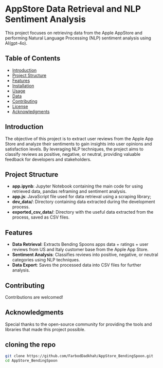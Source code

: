 # AppStore Data Retrieval and NLP Sentiment Analysis

This project focuses on retrieving data from the Apple AppStore and performing Natural Language Processing (NLP) sentiment analysis using AI(gpt-4o).

## Table of Contents

- [Introduction](#introduction)
- [Project Structure](#project-structure)
- [Features](#features)
- [Installation](#installation)
- [Usage](#usage)
- [Data](#data)
- [Contributing](#contributing)
- [License](#license)
- [Acknowledgments](#acknowledgments)

## Introduction

The objective of this project is to extract user reviews from the Apple App Store and analyze their sentiments to gain insights into user opinions and satisfaction levels. By leveraging NLP techniques, the project aims to classify reviews as positive, negative, or neutral, providing valuable feedback for developers and stakeholders.

## Project Structure

- **app.ipynb**: Jupyter Notebook containing the main code for using retrieved data, pandas reframing and sentiment analysis.
- **app.js**: JavaScript file used for data retrieval using a scraping library; 
- **dev_data/**: Directory containing data extracted during the development process.
- **exported_csv_data/**: Directory with the useful data extracted from the process, saved as CSV files.

## Features

- **Data Retrieval**: Extracts Bending Spoons apps data + ratings +  user reviews from US and Italy customer base from the Apple App Store.
- **Sentiment Analysis**: Classifies reviews into positive, negative, or neutral categories using NLP techniques.
- **Data Export**: Saves the processed data into CSV files for further analysis.

## Contributing
Contributions are welcomed!


## Acknowledgments
Special thanks to the open-source community for providing the tools and libraries that made this project possible.



## cloning the repo

   ```bash
   git clone https://github.com/FarbodDadkhah/AppStore_BendingSpoon.git
   cd AppStore_BendingSpoon

